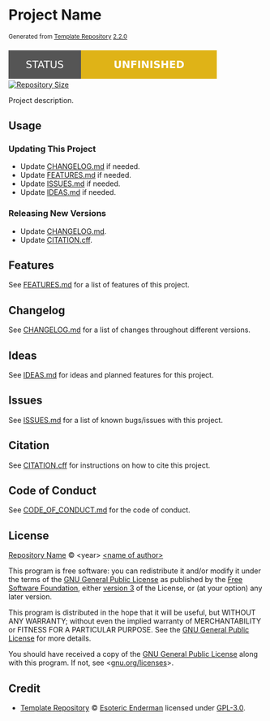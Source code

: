 # Project Name

<sup>Generated from [Template Repository](https://github.com/esoterictemplates/template) [2.2.0](https://github.com/esoterictemplates/template/tree/2.2.0)</sup>

[![Project Status: Unfinished](../assets/images/badges/status/unfinished.svg)](./) [![Repository Size](https://img.shields.io/github/repo-size/author/project?style=for-the-badge&logo=git&label=Repository%20size)](./)

Project description.

## Usage

### Updating This Project

- Update [CHANGELOG.md](CHANGELOG.md) if needed.
- Update [FEATURES.md](FEATURES.md) if needed.
- Update [ISSUES.md](ISSUES.md) if needed.
- Update [IDEAS.md](IDEAS.md) if needed.

### Releasing New Versions

- Update [CHANGELOG.md](CHANGELOG.md).
- Update [CITATION.cff](CITATION.cff).

## Features

See [FEATURES.md](FEATURES.md) for a list of features of this project.

## Changelog

See [CHANGELOG.md](CHANGELOG.md) for a list of changes throughout different versions.

## Ideas

See [IDEAS.md](IDEAS.md) for ideas and planned features for this project.

## Issues

See [ISSUES.md](ISSUES.md) for a list of known bugs/issues with this project.

## Citation

See [CITATION.cff](CITATION.cff) for instructions on how to cite this project.

## Code of Conduct

See [CODE_OF_CONDUCT.md](CODE_OF_CONDUCT.md) for the code of conduct.

## License

[Repository Name](./) &copy; \<year> [\<name of author>](https://author.xyz)

This program is free software: you can redistribute it and/or modify it under the terms of the [GNU General Public License](LICENSE) as published by the [Free Software Foundation](https://www.fsf.org/), either [version 3](LICENSE) of the License, or (at your option) any later version.

This program is distributed in the hope that it will be useful, but WITHOUT ANY WARRANTY; without even the implied warranty of MERCHANTABILITY or FITNESS FOR A PARTICULAR PURPOSE. See the [GNU General Public License](LICENSE) for more details.

You should have received a copy of the [GNU General Public License](LICENSE) along with this program. If not, see <[gnu.org/licenses](https://www.gnu.org/licenses/)>.

## Credit

- [Template Repository][template] &copy; [Esoteric Enderman][template-author] licensed under [GPL-3.0][gpl-3.0].

[template]: https://github.com/esoterictemplates/template
[template-author]: https://enderman.dev

[gpl-3.0]: LICENSE